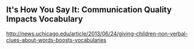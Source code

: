 
## It's How You Say It: Communication Quality Impacts Vocabulary

http://news.uchicago.edu/article/2013/06/24/giving-children-non-verbal-clues-about-words-boosts-vocabularies